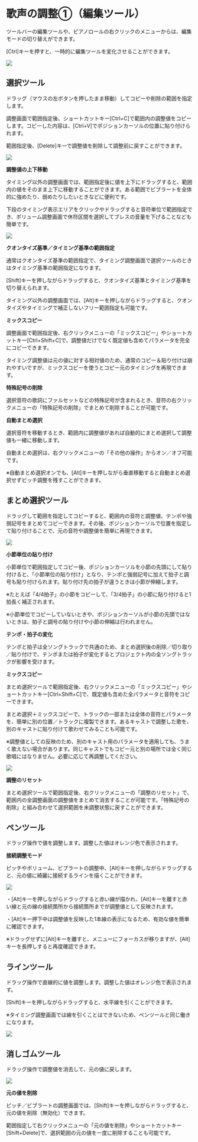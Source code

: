 


歌声の調整①（編集ツール）
=============


  


 ツールバーの編集ツールや、ピアノロールの右クリックのメニューからは、編集モードの切り替えができます。
   

 \[Ctrl]キーを押すと、一時的に編集ツールを変化させることができます。
   

  


![](../../image/ope_05_w.png)

選択ツール
-----


 ドラッグ（マウスの左ボタンを押したまま移動）してコピーや削除の範囲を指定します。
   

 調整画面で範囲指定後、ショートカットキー\[Ctrl\+C]で範囲内の調整値をコピーします。コピーした内容は、\[Ctrl\+V]でポジションカーソルの位置に貼り付けられます。
   

 範囲指定後、\[Delete]キーで調整値を削除して調整前に戻すことができます。
   

  


![](../../image/st05_17.png.1378885672274.png)

  

**調整値の上下移動**
  

 タイミング以外の調整画面では、範囲指定後に値を上下にドラッグすると、範囲内の値をそのまま上下に移動することができます。ある範囲でビブラートを全体的に強めたり、弱めたりしたいときなどに便利です。
   

 下段のタイミング表示エリアをクリックやドラッグすると音符単位で範囲指定でき、ボリューム調整画面で休符区間を選択してブレスの音量を下げることなども簡単です。
   

  


![](../../image/V8.6_timing_selection.png)

  

**クオンタイズ基準／タイミング基準の範囲指定**
  

 通常はクオンタイズ基準の範囲指定で、タイミング調整画面で選択ツールのときはタイミング基準の範囲指定になります。
   

 \[Shift]キーを押しながらドラッグすると、クオンタイズ基準とタイミング基準を切り替えられます。
   

 タイミング以外の調整画面では、\[Alt]キーを押しながらドラッグすると、クオンタイズやタイミングで補正しないフリー範囲指定も可能です。
   

  

**ミックスコピー**
  

 調整画面で範囲指定後、右クリックメニューの「ミックスコピー」やショートカットキー\[Ctrl\+Shift\+C]で、調整値だけでなく既定値も含めてパラメータを完全にコピーできます。
   

 タイミング調整値は元の値に対する相対値のため、通常のコピー＆貼り付けは崩れやすいですが、ミックスコピーを使うとコピー元のタイミングを再現できます。
   

  

**特殊記号の削除**
  

 選択音符の歌詞にファルセットなどの特殊記号が含まれるとき、音符の右クリックメニューの「特殊記号の削除」でまとめて削除することが可能です。
   

  

**自動まとめ選択**
  

 選択音符を移動するとき、範囲内に調整値があれば自動的にまとめ選択して調整値も一緒に移動します。
   

 自動まとめ選択は、右クリックメニューの「その他の操作」からオン／オフ可能です。
   

 ※自動まとめ選択オンでも、\[Alt]キーを押しながら垂直移動すると自動まとめ選択せずピッチ調整を残すことができます。
   

まとめ選択ツール
--------


 ドラッグして範囲を指定してコピーすると、範囲内の音符と調整値、テンポや強弱記号をまとめてコピーできます。その後、ポジションカーソルで位置を指定して貼り付けることで、元の音符や調整値を簡単に再現できます。
   

  


![](../../image/st05_matome.png)

  

**小節単位の貼り付け**
  

 小節単位で範囲指定してコピー後、ポジションカーソルを小節の先頭にして貼り付けると、「小節単位の貼り付け」となり、テンポと強弱記号に加えて拍子と調号も貼り付けられます。貼り付け先の拍子が違うときは小節が伸縮します。
   

 ※たとえば「4/4拍子」の小節をコピーして、「3/4拍子」の小節に貼り付けると1拍長く補正されます。
   

 ※小節単位でコピーしていないときや、ポジションカーソルが小節の先頭ではないときは、拍子と調号の貼り付けや小節の伸縮は行われません。
   

  

**テンポ・拍子の変化**
  

 テンポと拍子は全ソングトラックで共通のため、まとめ選択後の削除／切り取り／貼り付けで、テンポまたは拍子が変化するとプロジェクト内の全ソングトラックが影響を受けます。
   

  

**ミックスコピー**
  

 まとめ選択ツールで範囲指定後、右クリックメニューの「ミックスコピー」やショートカットキー\[Ctrl\+Shift\+C]で、既定値も含めた全パラメータと音符をコピーできます。
   

 まとめ選択＋ミックスコピーで、トラックの一部または全体の音符とパラメータを、簡単に別の位置／トラックに複製できます。あるキャストで調整した歌を、別のキャストに貼り付けて歌わせてみることも可能です。
   

 ※調整値としての反映のため、別のキャスト用のパラメータを適用しても、うまく歌えない場合があります。同じキャストでもコピー元と別の場所では全く同じ歌唱にはなりません。必要に応じて再調整してください。
   

  


![](../../image/V8.4.5_mixcopy.png)

  

**調整のリセット**
  

 まとめ選択ツールで範囲指定後、右クリックメニューの「調整のリセット」で、範囲内の全調整画面の調整値をまとめて消去することが可能です。「特殊記号の削除」と組み合わせて選択範囲を未調整状態に戻すことができます。
   

ペンツール
-----


 ドラッグ操作で値を調整します。調整した値はオレンジ色で表示されます。
   

  

**接続調整モード**
  

 ピッチやボリューム、ビブラートの調整中、\[Alt]キーを押しながらドラッグすると、元の値に綺麗に接続するラインを描くことができます。
   

  


![](../../image/20170329_02.png)

  

 ・\[Alt]キーを押しながらドラッグすると赤い線が描かれ、\[Alt]キーを離すと赤い線と元の線の接続箇所から接続箇所までが調整値として反映されます。
   

  

 ・\[Alt]キー押下中は調整値を反映した1本線の表示になるため、有効な値を簡単に確認できます。
   

 ※ドラッグせずに\[Alt]キーを離すと、メニューにフォーカスが移りますが、\[Alt]キーを長押しすると再度確認できます。
   

ラインツール
------


 ドラッグ操作で直線的に値を調整します。調整した値はオレンジ色で表示されます。
   

 \[Shift]キーを押しながらドラッグすると、水平線を引くことができます。
   

 ※タイミング調整画面では線を引くことはできないため、ペンツールと同じ働きになります。
   

  


![](../../image/st05_10.png)

消しゴムツール
-------


 ドラッグ操作で調整値を消去して、元の値に戻します。
   

  


![](../../image/st05_19.png.1378885685993.png)

  

**元の値を削除**
  

 ピッチ／ビブラートの調整画面では、\[Shift]キーを押しながらドラッグすると、元の値を削除（無効化）できます。
   

 範囲指定して右クリックメニューの「元の値を削除」やショートカットキー\[Shift\+Delete]で、選択範囲の元の値を一度に削除することも可能です。
   





